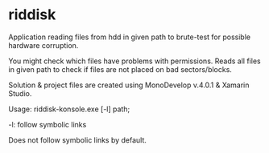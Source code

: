 riddisk
=======

Application reading files from hdd in given path to brute-test for possible hardware corruption.

You might check which files have problems with permissions.
Reads all files in given path to check if files are not placed on bad sectors/blocks.

Solution & project files are created using MonoDevelop v.4.0.1 & Xamarin Studio.

Usage: riddisk-konsole.exe [-l] path;

-l: follow symbolic links

Does not follow symbolic links by default.


